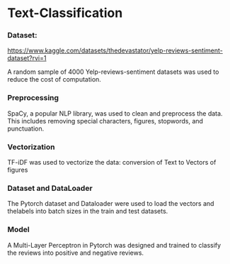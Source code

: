 # Text-Classification

### Dataset: 
https://www.kaggle.com/datasets/thedevastator/yelp-reviews-sentiment-dataset?rvi=1 

A random sample of 4000 Yelp-reviews-sentiment datasets was used to reduce the cost of computation.

### Preprocessing
SpaCy, a popular NLP library, was used to clean and preprocess the data. This includes removing special characters, figures, stopwords, and punctuation.

### Vectorization
TF-iDF was used to vectorize the data: conversion of Text to Vectors of figures

### Dataset and DataLoader
The Pytorch dataset and Dataloader were used to load the vectors and thelabels into batch sizes in the train and test datasets.
### Model
A Multi-Layer Perceptron in Pytorch was designed and trained to classify the reviews into positive and negative reviews.
